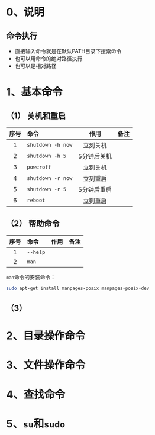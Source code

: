 # 0、说明
## 命令执行
- 直接输入命令就是在默认PATH目录下搜索命令
- 也可以用命令的绝对路径执行
- 也可以是相对路径
# 1、基本命令
## （1） 关机和重启
|序号|命令|作用|备注|
|:-:|:-|:-:|-|
|1|`shutdown -h now`|立刻关机|
|2|`shutdown -h 5`|5分钟后关机|
|3|`poweroff`|立刻关机|
|4|`shutdown -r now`|立刻重启|
|5|`shutdown -r 5`|5分钟后重启|
|6|`reboot`|立刻重启|
## （2） 帮助命令
|序号|命令|作用|备注|
|:-:|:-|:-:|-|
|1|`--help`||
|2|`man`|||

`man`命令的安装命令：
```bash
sudo apt-get install manpages-posix manpages-posix-dev
```
## （3）

# 2、目录操作命令

# 3、文件操作命令

# 4、查找命令

# 5、`su`和`sudo`